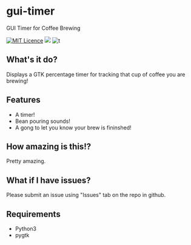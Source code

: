 # gui-timer
GUI Timer for Coffee Brewing

[![MIT Licence](https://badges.frapsoft.com/os/mit/mit.svg?v=103)](https://opensource.org/licenses/mit-license.php) [![](https://img.shields.io/badge/python-3.4+-blue.svg)](https://www.python.org/download/releases/3.4.0/) ![t](https://img.shields.io/badge/status-stable-green.svg) 

## What's it do?
Displays a GTK percentage timer for tracking that cup of coffee you are brewing!

## Features
* A timer!
* Bean pouring sounds!
* A gong to let you know your brew is fininshed!

## How amazing is this!?
Pretty amazing.


## What if I have issues?
Please submit an issue using "Issues" tab on the repo in github.

## Requirements
* Python3
* pygtk
